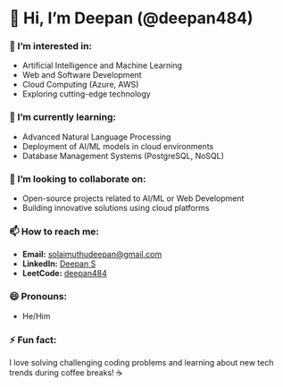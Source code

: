 # 👋 Hi, I’m **Deepan (@deepan484)**

### 👀 I’m interested in:
- Artificial Intelligence and Machine Learning  
- Web and Software Development  
- Cloud Computing (Azure, AWS)  
- Exploring cutting-edge technology  

### 🌱 I’m currently learning:
- Advanced Natural Language Processing  
- Deployment of AI/ML models in cloud environments  
- Database Management Systems (PostgreSQL, NoSQL)  

### 💞️ I’m looking to collaborate on:
- Open-source projects related to AI/ML or Web Development  
- Building innovative solutions using cloud platforms  

### 📫 How to reach me:
- **Email:** solaimuthudeepan@gmail.com
- **LinkedIn:** [Deepan S](https://www.linkedin.com/in/deepan484/)
- **LeetCode:** [deepan484](https://leetcode.com/u/deepan484/)

### 😄 Pronouns:
- He/Him  

### ⚡ Fun fact:
I love solving challenging coding problems and learning about new tech trends during coffee breaks! ☕  
